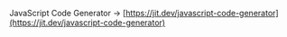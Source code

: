 JavaScript Code Generator → [https://jit.dev/javascript-code-generator](https://jit.dev/javascript-code-generator)
